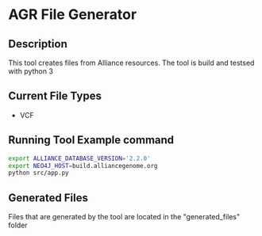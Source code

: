 # AGR File Generator

## Description

This tool creates files from Alliance resources. The tool is build and testsed with python 3

## Current File Types

- VCF


## Running Tool Example command

```bash
export ALLIANCE_DATABASE_VERSION='2.2.0'
export NEO4J_HOST=build.alliancegenome.org
python src/app.py 
```

## Generated Files

Files that are generated by the tool are located in the "generated\_files" folder
